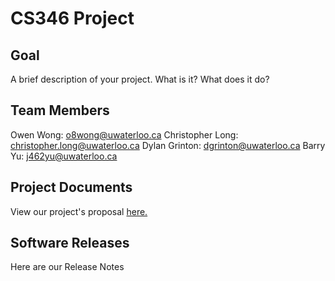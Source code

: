 # CS346 Project

## Goal
A brief description of your project. What is it? What does it do?

## Team Members
Owen Wong: o8wong@uwaterloo.ca
Christopher Long: christopher.long@uwaterloo.ca
Dylan Grinton: dgrinton@uwaterloo.ca
Barry Yu: j462yu@uwaterloo.ca

## Project Documents
View our project's proposal [here.](https://git.uwaterloo.ca/dgrinton/cs346-project/-/wikis/Project-Proposal)

## Software Releases
Here are our Release Notes
